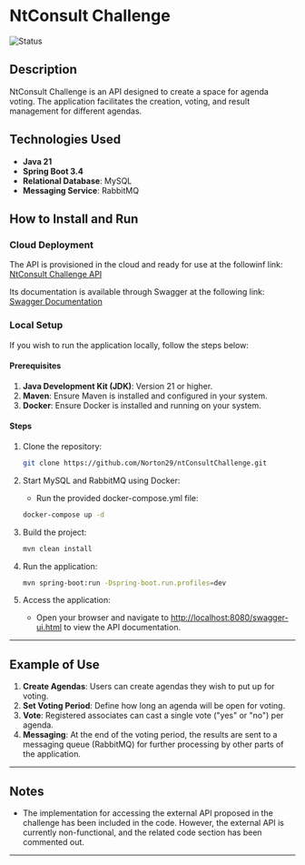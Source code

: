 # NtConsult Challenge

![Status](https://img.shields.io/badge/Status-Up-brightgreen)

## Description
NtConsult Challenge is an API designed to create a space for agenda voting. The application facilitates the creation, voting, and result management for different agendas.

## Technologies Used
- **Java 21**
- **Spring Boot 3.4**
- **Relational Database**: MySQL
- **Messaging Service**: RabbitMQ

## How to Install and Run

### Cloud Deployment
The API is provisioned in the cloud and ready for use at the followinf link: 
[NtConsult Challenge API](https://nt-consult-desafio-8143d06b9be2.herokuapp.com)

Its documentation is available through Swagger at the following link:
[Swagger Documentation](https://nt-consult-desafio-8143d06b9be2.herokuapp.com/swagger-ui.html)

### Local Setup
If you wish to run the application locally, follow the steps below:

#### Prerequisites
1. **Java Development Kit (JDK)**: Version 21 or higher.
2. **Maven**: Ensure Maven is installed and configured in your system.
3. **Docker**: Ensure Docker is installed and running on your system.

#### Steps
1. Clone the repository:
   ```bash
   git clone https://github.com/Norton29/ntConsultChallenge.git
   ```

2. Start MySQL and RabbitMQ using Docker:
   - Run the provided docker-compose.yml file:
   ```bash
   docker-compose up -d
   ```

3. Build the project:
   ```bash
   mvn clean install
   ```

4. Run the application:
   ```bash
   mvn spring-boot:run -Dspring-boot.run.profiles=dev
   ```


5. Access the application:
   - Open your browser and navigate to [http://localhost:8080/swagger-ui.html](http://localhost:8080/swagger-ui.html) to view the API documentation.

---

## Example of Use
1. **Create Agendas**: Users can create agendas they wish to put up for voting.
2. **Set Voting Period**: Define how long an agenda will be open for voting.
3. **Vote**: Registered associates can cast a single vote ("yes" or "no") per agenda.
4. **Messaging**: At the end of the voting period, the results are sent to a messaging queue (RabbitMQ) for further processing by other parts of the application.

---

## Notes
- The implementation for accessing the external API proposed in the challenge has been included in the code. However, the external API is currently non-functional, and the related code section has been commented out.

---